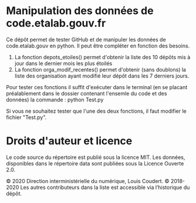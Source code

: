 # Manipulation des données de code.etalab.gouv.fr

Ce dépôt permet de tester GitHub et de manipuler les données de code.etalab.gouv en python. Il peut être compléter en fonction des besoins.

1) La fonction depots_etoiles() permet d'obtenir la liste des 10 dépôts mis à jour dans le dernier mois les plus étoilés
2) La fonction orga_modif_recentes() permet d'obtenir (sans doublons) la liste des organisation ayant modifié leur dépôt dans les 7 derniers jours.

Pour tester ces fonctions il suffit d'exécuter dans le terminal (en se placant préalablement dans le dossier contenant l'ensemle du code et des données) la commande : python Test.py

Si vous ne souhaitez tester que l'une des deux fonctions, il faut modifier le fichier "Test.py".


# Droits d'auteur et licence

Le code source du répertoire est publié sous la licence MIT. Les données, disponibles dans le répertoire data sont publiées sous la Licence Ouverte 2.0.

© 2020 Direction interministérielle du numérique, Louis Coudert.
© 2018-2020 Les autres contributeurs dans la liste est accessible via l’historique du dépôt.
